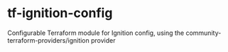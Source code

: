 # tf-ignition-config
Configurable Terraform module for Ignition config, using the community-terraform-providers/ignition provider
